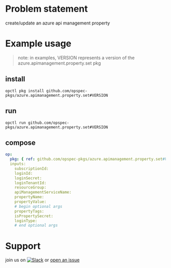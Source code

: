 # Problem statement
create/update an azure api management property

# Example usage

> note: in examples, VERSION represents a version of the azure.apimanagement.property.set pkg

## install

```shell
opctl pkg install github.com/opspec-pkgs/azure.apimanagement.property.set#VERSION
```

## run

```
opctl run github.com/opspec-pkgs/azure.apimanagement.property.set#VERSION
```

## compose

```yaml
op:
  pkg: { ref: github.com/opspec-pkgs/azure.apimanagement.property.set#VERSION }
  inputs:
    subscriptionId:
    loginId:
    loginSecret:
    loginTenantId:
    resourceGroup:
    apiManagementServiceName:
    propertyName:
    propertyValue:
    # begin optional args
    propertyTags:
    isPropertySecret:
    loginType:
    # end optional args
```
# Support

join us on [![Slack](https://opspec-slackin.herokuapp.com/badge.svg)](https://opspec-slackin.herokuapp.com/)
or [open an issue](https://github.com/opspec-pkgs/azure.apimanagement.property.set/issues)